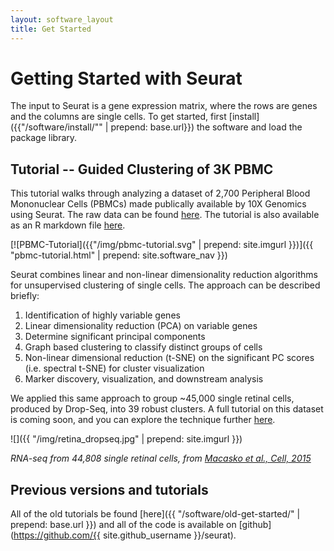 ```yaml
---
layout: software_layout
title: Get Started
---
```


# Getting Started with Seurat

The input to Seurat is a gene expression matrix, where the rows are genes and the columns are single cells. To get started, first [install]({{"/software/install/"" | prepend: base.url}}) the software and load the package library.

## Tutorial -- Guided Clustering of 3K PBMC
This tutorial walks through analyzing a dataset of 2,700 Peripheral Blood Mononuclear Cells (PBMCs) made publically available by 10X Genomics using Seurat. The raw data can be found [here](https://s3-us-west-2.amazonaws.com/10x.files/samples/cell/pbmc3k/pbmc3k_filtered_gene_bc_matrices.tar.gz). The tutorial is also available as an R markdown file [here](https://raw.githubusercontent.com/satijalab/satijalab.github.io/master/software/pbmc-tutorial.Rmd ).

[![PBMC-Tutorial]({{"/img/pbmc-tutorial.svg" | prepend: site.imgurl }})]({{ "pbmc-tutorial.html" | prepend: site.software_nav }})

Seurat combines linear and non-linear dimensionality reduction algorithms for unsupervised clustering of single cells. The approach can be described briefly:

1. Identification of highly variable genes
2. Linear dimensionality reduction (PCA) on variable genes
3. Determine significant principal components
4. Graph based clustering to classify distinct groups of cells
5. Non-linear dimensional reduction (t-SNE) on the significant PC scores (i.e. spectral t-SNE) for cluster visualization
6. Marker discovery, visualization, and downstream analysis

We applied this same approach to group ~45,000 single retinal cells, produced by Drop-Seq, into 39 robust clusters. A full tutorial on this dataset is coming soon, and you can explore the technique further [here](http://www.dropseq.org).

![]({{ "/img/retina_dropseq.jpg" | prepend: site.imgurl }})


*RNA-seq from 44,808 single retinal cells, from [Macasko et al., Cell, 2015](http://www.cell.com/cell/abstract/S0092-8674(15)00549-8)*

## Previous versions and tutorials
All of the old tutorials be found [here]({{ "/software/old-get-started/" | prepend: base.url  }}) and all of the code is available on [github](https://github.com/{{ site.github_username }}/seurat).

